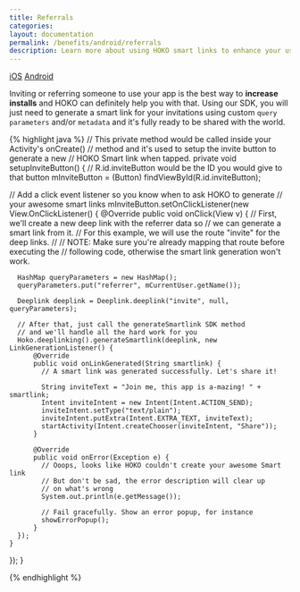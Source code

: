 ```yaml
---
title: Referrals
categories:
layout: documentation
permalink: /benefits/android/referrals
description: Learn more about using HOKO smart links to enhance your user experience.
---
```


<a href="http://support.hokolinks.com/benefits/ios/referrals/" class="tab">iOS</a>
<a href="#" class="tab active">Android</a>

Inviting or referring someone to use your app is the best way to **increase installs** and HOKO can definitely help you with that. Using our SDK, you will just need to generate a smart link for your invitations using custom `query parameters` and/or `metadata` and it's fully ready to be shared with the world.

{% highlight java %}
// This private method would be called inside your Activity's onCreate()
// method and it's used to setup the invite button to generate a new
// HOKO Smart link when tapped.
private void setupInviteButton() {
  // R.id.inviteButton would be the ID you would give to that button
  mInviteButton = (Button) findViewById(R.id.inviteButton);

  // Add a click event listener so you know when to ask HOKO to generate
  // your awesome smart links
  mInviteButton.setOnClickListener(new View.OnClickListener() {
    @Override
    public void onClick(View v) {
      // First, we'll create a new deep link with the referrer data so
      // we can generate a smart link from it.
      // For this example, we will use the route "invite" for the deep links.
      //
      // NOTE: Make sure you're already mapping that route before executing the
      // following code, otherwise the smart link generation won't work.

      HashMap queryParameters = new HashMap();
      queryParameters.put("referrer", mCurrentUser.getName());

      Deeplink deeplink = Deeplink.deeplink("invite", null, queryParameters);

      // After that, just call the generateSmartlink SDK method
      // and we'll handle all the hard work for you
      Hoko.deeplinking().generateSmartlink(deeplink, new LinkGenerationListener() {
          @Override
          public void onLinkGenerated(String smartlink) {
            // A smart link was generated successfully. Let's share it!

            String inviteText = "Join me, this app is a-mazing! " + smartlink;
            Intent inviteIntent = new Intent(Intent.ACTION_SEND);
            inviteIntent.setType("text/plain");
            inviteIntent.putExtra(Intent.EXTRA_TEXT, inviteText);
            startActivity(Intent.createChooser(inviteIntent, "Share"));
          }

          @Override
          public void onError(Exception e) {
            // Ooops, looks like HOKO couldn't create your awesome Smart link
            // But don't be sad, the error description will clear up
            // on what's wrong
            System.out.println(e.getMessage());

            // Fail gracefully. Show an error popup, for instance
            showErrorPopup();
          }
      });
    }
  });
}

{% endhighlight %}
